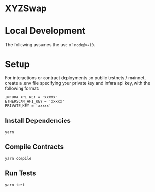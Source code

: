 # XYZSwap

# Local Development

The following assumes the use of `node@>=10`.

# Setup
For interactions or contract deployments on public testnets / mainnet, create a .env file specifying your private key and infura api key, with the following format:
```
INFURA_API_KEY = 'xxxxx'
ETHERSCAN_API_KEY = 'xxxxx'
PRIVATE_KEY = 'xxxxx'
```

## Install Dependencies

`yarn`

## Compile Contracts

`yarn compile`

## Run Tests

`yarn test`
